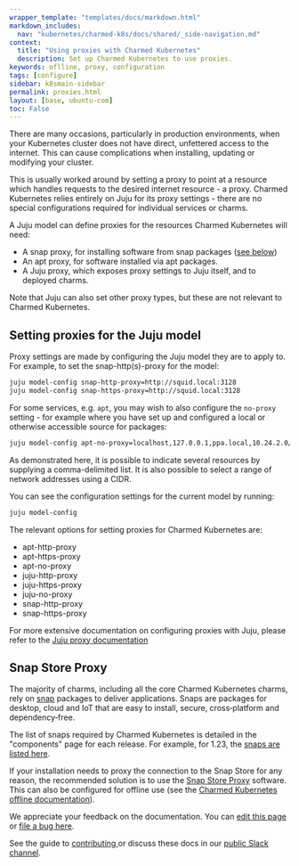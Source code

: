 ```yaml
---
wrapper_template: "templates/docs/markdown.html"
markdown_includes:
  nav: "kubernetes/charmed-k8s/docs/shared/_side-navigation.md"
context:
  title: "Using proxies with Charmed Kubernetes"
  description: Set up Charmed Kubernetes to use proxies.
keywords: oflline, proxy, configuration
tags: [configure]
sidebar: k8smain-sidebar
permalink: proxies.html
layout: [base, ubuntu-com]
toc: False
---
```


There are many occasions, particularly in production environments, when
your Kubernetes cluster does not have direct, unfettered access to the internet.
This can cause complications when installing, updating or modifying your cluster.

This is usually worked around by setting a proxy to point at a resource which
handles requests to the desired internet resource - a proxy. Charmed Kubernetes
relies entirely on Juju for its proxy settings - there are no special
configurations required for individual services or charms.

A Juju model can define proxies for the resources Charmed Kubernetes will need:

- A snap proxy, for installing software from snap packages ([see below](#snap-store-proxy))
- An apt proxy, for software installed via apt packages.
- A Juju proxy, which exposes proxy settings to Juju itself, and to deployed
   charms.

Note that Juju can also set other proxy types, but these are not relevant to
Charmed Kubernetes.

## Setting proxies for the Juju model

Proxy settings are made by configuring the Juju model they are to apply to.
For example, to set the snap-http(s)-proxy for the model:

```bash
juju model-config snap-http-proxy=http://squid.local:3128
juju model-config snap-https-proxy=http://squid.local:3128
```

For some services, e.g. `apt`, you may wish to also configure the `no-proxy`
setting - for example where you have set up and configured a local or
otherwise accessible source for packages:

```bash
juju model-config apt-no-proxy=localhost,127.0.0.1,ppa.local,10.24.2.0/24
```

As demonstrated here, it is possible to indicate several resources by
supplying a comma-delimited list. It is also possible to select a range of
network addresses using a CIDR.

You can see the configuration settings for the current model by running:

```bash
juju model-config
```

The relevant options for setting proxies for Charmed Kubernetes are:

- apt-http-proxy
- apt-https-proxy
- apt-no-proxy
- juju-http-proxy
- juju-https-proxy
- juju-no-proxy
- snap-http-proxy
- snap-https-proxy

For more extensive documentation on configuring proxies with Juju, please
refer to the [Juju proxy documentation][]

## Snap Store Proxy

The majority of charms, including all the core Charmed Kubernetes charms, rely on
[snap][] packages to deliver applications. Snaps are packages for desktop, cloud and
IoT that are easy to install, secure, cross‐platform and dependency‐free.

The list of snaps required by Charmed Kubernetes is detailed in the "components"
page for each release. For example, for 1.23, the
[snaps are listed here][1.23-components].

If your installation needs to proxy the connection to the Snap Store for any reason,
the recommended solution is to use the [Snap Store Proxy][] software. This can
also be configured for offline use (see the
[Charmed Kubernetes offline documentation][offline]).

<!-- LINKS -->

[Juju proxy documentation]: https://documentation.ubuntu.com/juju/3.6/howto/manage-your-deployment/take-your-deployment-offline/
[1.23-components]: 1.23/components#snaps
[offline]: install-offline
[snap]: https://snapcraft.io
[Snap Store Proxy]: https://docs.ubuntu.com/snap-store-proxy/en/

<!-- FEEDBACK -->
<div class="p-notification--information">
  <div class="p-notification__content">
    <p class="p-notification__message">We appreciate your feedback on the documentation. You can
    <a href="https://github.com/charmed-kubernetes/kubernetes-docs/edit/main/pages/k8s/proxies.md" >edit this page</a>
    or
    <a href="https://github.com/charmed-kubernetes/kubernetes-docs/issues/new">file a bug here</a>.</p>
    <p>See the guide to <a href="/kubernetes/charmed-k8s/docs/how-to-contribute"> contributing </a> or discuss these docs in our <a href="https://kubernetes.slack.com/archives/CG1V2CAMB"> public Slack  channel</a>.</p>
  </div>
</div>
